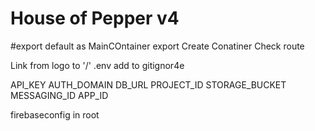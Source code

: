 # House of Pepper v4



#export default as MainCOntainer
export Create Conatiner
Check route

Link from logo to '/'
.env 
add to gitignor4e

API_KEY
AUTH_DOMAIN
DB_URL
PROJECT_ID
STORAGE_BUCKET
MESSAGING_ID
APP_ID

firebaseconfig in root

 
